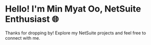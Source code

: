 # Hello! I'm Min Myat Oo, NetSuite Enthusiast 🌐

Thanks for dropping by! Explore my NetSuite projects and feel free to connect with me.
